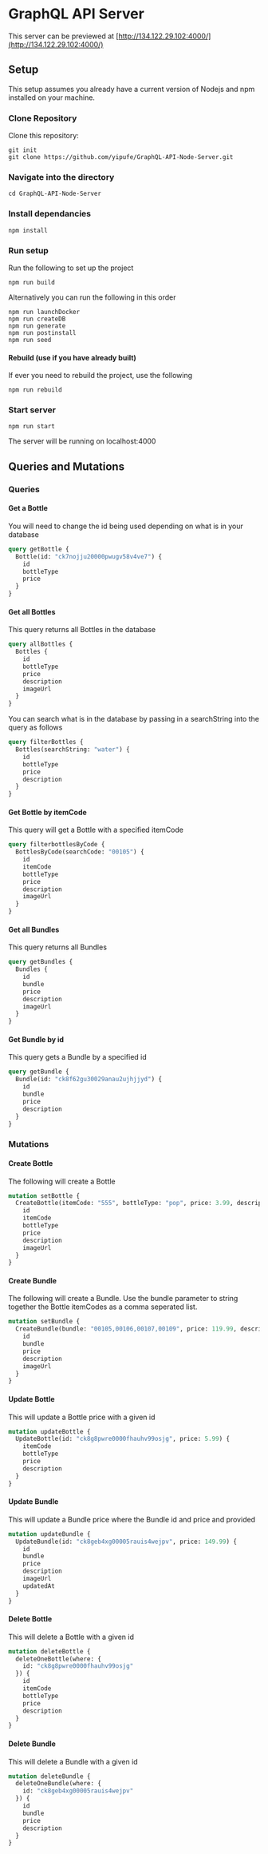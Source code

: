 # GraphQL API Server

This server can be previewed at [http://134.122.29.102:4000/](http://134.122.29.102:4000/)

## Setup
This setup assumes you already have a current version of Nodejs and npm installed on your machine.

### Clone Repository

Clone this repository:
```
git init
git clone https://github.com/yipufe/GraphQL-API-Node-Server.git
```
### Navigate into the directory
```cd GraphQL-API-Node-Server```

### Install dependancies

```npm install```

### Run setup
Run the following to set up the project
```
npm run build
```

Alternatively you can run the following in this order 
```
npm run launchDocker
npm run createDB
npm run generate
npm run postinstall
npm run seed
```

#### Rebuild (use if you have already built)
If ever you need to rebuild the project, use the following
```
npm run rebuild
```

### Start server

```npm run start```

The server will be running on localhost:4000

## Queries and Mutations

### Queries


#### Get a Bottle
You will need to change the id being used depending on what is in your database

```graphql
query getBottle {
  Bottle(id: "ck7nojju20000pwugv58v4ve7") {
    id
    bottleType
    price
  }
}
```

#### Get all Bottles
This query returns all Bottles in the database

```graphql
query allBottles {
  Bottles {
    id
    bottleType
    price
    description
    imageUrl
  }
}
```

You can search what is in the database by passing in a searchString into the query as follows

```graphql
query filterBottles {
  Bottles(searchString: "water") {
    id
    bottleType
    price
    description
  }
}
```

#### Get Bottle by itemCode
This query will get a Bottle with a specified itemCode
```graphql
query filterbottlesByCode {
  BottlesByCode(searchCode: "00105") {
    id
    itemCode
    bottleType
    price
    description
    imageUrl
  }
}
```


#### Get all Bundles
This query returns all Bundles

```graphql
query getBundles {
  Bundles {
    id
    bundle
    price
    description
    imageUrl
  }
}
```

#### Get Bundle by id
This query gets a Bundle by a specified id

```graphql
query getBundle {
  Bundle(id: "ck8f62gu30029anau2ujhjjyd") {
    id
    bundle
    price
    description
  }
}
```


### Mutations

#### Create Bottle
The following will create a Bottle
```graphql
mutation setBottle {
  CreateBottle(itemCode: "555", bottleType: "pop", price: 3.99, description: "some description", imageUrl: "https://somecool.image.com/someimage.jpg") {
    id
    itemCode
    bottleType
    price
    description
    imageUrl
  }
}
```

#### Create Bundle
The following will create a Bundle.
Use the bundle parameter to string together the Bottle itemCodes as a comma seperated list.

```graphql
mutation setBundle {
  CreateBundle(bundle: "00105,00106,00107,00109", price: 119.99, description: "A random set of bottles", imageUrl: "https://somerandom.bottle.img/bottles.jpg") {
    id
    bundle
    price
    description
    imageUrl
  }
}
```

#### Update Bottle
This will update a Bottle price with a given id

```graphql
mutation updateBottle {
  UpdateBottle(id: "ck8g8pwre0000fhauhv99osjg", price: 5.99) {
    itemCode
    bottleType
    price
    description
  }
}
```

#### Update Bundle
This will update a Bundle price where the Bundle id and price and provided

```graphql
mutation updateBundle {
  UpdateBundle(id: "ck8geb4xg00005rauis4wejpv", price: 149.99) {
    id
    bundle
    price
    description
    imageUrl
    updatedAt
  }
}
```

#### Delete Bottle
This will delete a Bottle with a given id

```graphql
mutation deleteBottle {
  deleteOneBottle(where: {
    id: "ck8g8pwre0000fhauhv99osjg"
  }) {
    id
    itemCode
    bottleType
    price
    description
  }
}
```

#### Delete Bundle
This will delete a Bundle with a given id

```graphql
mutation deleteBundle {
  deleteOneBundle(where: {
    id: "ck8geb4xg00005rauis4wejpv"
  }) {
    id
    bundle
    price
    description
  }
}
```